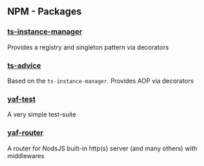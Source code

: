 ## NPM - Packages
### [ts-instance-manager](https://www.npmjs.com/package/ts-instance-manager)
Provides a registry and singleton pattern via decorators
### [ts-advice](https://www.npmjs.com/package/ts-advice)
Based on the `ts-instance-manager`. Provides AOP via decorators 
### [yaf-test](https://www.npmjs.com/package/yaf-test)
A very simple test-suite
### [yaf-router](https://www.npmjs.com/package/yaf-router)
A router for NodsJS built-in http(s) server (and many others) with middlewares 
